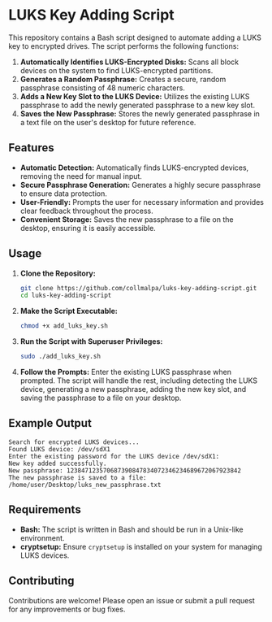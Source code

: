 # LUKS Key Adding Script

This repository contains a Bash script designed to automate adding a LUKS key to encrypted drives. The script performs the following functions:

1. **Automatically Identifies LUKS-Encrypted Disks:** Scans all block devices on the system to find LUKS-encrypted partitions.
2. **Generates a Random Passphrase:** Creates a secure, random passphrase consisting of 48 numeric characters.
3. **Adds a New Key Slot to the LUKS Device:** Utilizes the existing LUKS passphrase to add the newly generated passphrase to a new key slot.
4. **Saves the New Passphrase:** Stores the newly generated passphrase in a text file on the user's desktop for future reference.

## Features

- **Automatic Detection:** Automatically finds LUKS-encrypted devices, removing the need for manual input.
- **Secure Passphrase Generation:** Generates a highly secure passphrase to ensure data protection.
- **User-Friendly:** Prompts the user for necessary information and provides clear feedback throughout the process.
- **Convenient Storage:** Saves the new passphrase to a file on the desktop, ensuring it is easily accessible.

## Usage

1. **Clone the Repository:**
   ```bash
   git clone https://github.com/collmalpa/luks-key-adding-script.git
   cd luks-key-adding-script
   ```

2. **Make the Script Executable:**
   ```bash
   chmod +x add_luks_key.sh
   ```

3. **Run the Script with Superuser Privileges:**
   ```bash
   sudo ./add_luks_key.sh
   ```

4. **Follow the Prompts:** Enter the existing LUKS passphrase when prompted. The script will handle the rest, including detecting the LUKS device, generating a new passphrase, adding the new key slot, and saving the passphrase to a file on your desktop.

## Example Output

```plaintext
Search for encrypted LUKS devices...
Found LUKS device: /dev/sdX1
Enter the existing password for the LUKS device /dev/sdX1:
New key added successfully.
New passphrase: 123847123570687390847834072346234689672067923842
The new passphrase is saved to a file: /home/user/Desktop/luks_new_passphrase.txt
```

## Requirements

- **Bash:** The script is written in Bash and should be run in a Unix-like environment.
- **cryptsetup:** Ensure `cryptsetup` is installed on your system for managing LUKS devices.

## Contributing

Contributions are welcome! Please open an issue or submit a pull request for any improvements or bug fixes.

